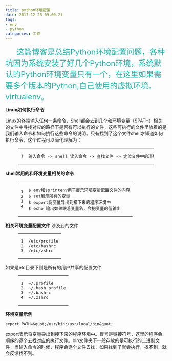 ```yaml
---
title: python环境配置
date: 2017-12-26 09:00:21
tags:
- env
- python
categories: 工作
---
```

  

　　<font size="5" color="lightseagreen"> 这篇博客是总结Python环境配置问题，各种坑因为系统安装了好几个Python环境，系统默认的Python环境变量只有一个，在这里如果需要多个版本的Python,自己使用的虚拟环境，virtualenv。</font>
<!--more-->

**Linux如何执行命令**

Linux的终端输入任何一条命令，Shell都会去到几个和环境变量（$PATH）相关的文件中寻找对应的路径下是否有可以执行的文件。这些可执行的文件里放着的是我们输入命令和如何执行这些命令的说明。只有找到了这个文件shell才知道如何执行命令，这个过程可以简化理解为：
<figure class="highlight"><table><tr><td class="gutter"><pre><div class="line">1</div></pre></td><td class="code"><pre><div class="line">输入命令 -&gt; shell 读入命令 -&gt; 查找文件 -&gt; 定位文件中的环境变量 -&gt; 浏览环境变量对应的路径下的文件 -&gt; 在文件里寻找命令和执行方法 -&gt; 找到了，按照要求执行 -&gt; 找不到，输出找不到</div></pre></td></tr></table></figure>

**shell常用的和环境变量相关的命令**
<figure class="highlight python"><table><tr><td class="gutter"><pre><div class="line">1</div><div class="line">2</div><div class="line">3</div><div class="line">4</div></pre></td><td class="code"><pre><div class="line">$ env和$printenv用于展示环境变量配置文件的内容</div><div class="line">$ set展示所有的变量</div><div class="line">$ export将变量导出到接下来的程序环境中</div><div class="line">$ echo 输出如果跟着变量名，会把变量的值输出</div></pre></td></tr></table></figure>

**相关环境变量配置文件**
涉及到的文件

<figure class="highlight python"><table><tr><td class="gutter"><pre><div class="line">1</div><div class="line">2</div><div class="line">3</div></pre></td><td class="code"><pre><div class="line">/etc/profile</div><div class="line">/etc/bashrc</div><div class="line">/etc/zshrc</div></pre></td></tr></table></figure>

如果是etc目录下则是所有的用户共享的配置文件

<figure class="highlight python"><table><tr><td class="gutter"><pre><div class="line">1</div><div class="line">2</div><div class="line">3</div><div class="line">4</div></pre></td><td class="code"><pre><div class="line">~/.profile</div><div class="line">~/.bash_profile</div><div class="line">~/.bashrc</div><div class="line">~/.zshrc</div></pre></td></tr></table></figure>

**环境变量示例**

`export PATH=&quot;/usr/bin:/usr/local/bin&quot;`

export表示将变量导出到接下来的程序环境中。冒号是链接符号，这里的程序会顺序的逐个去找对应的执行文件。bin文件夹下一般存放的是可执行的二进制文件，当输入命令的时候，程序会逐个文件去找，如果找到了就会执行，找不到，就会反馈找不到。